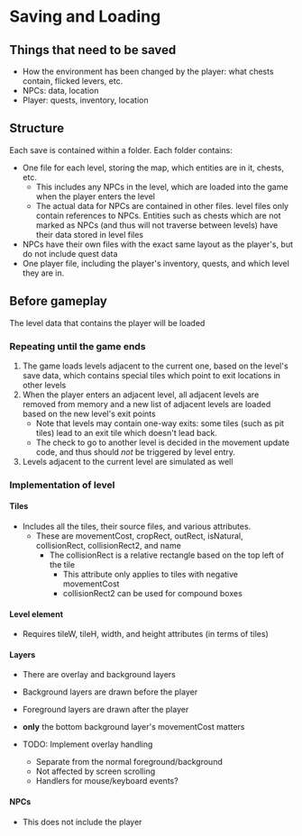# Saving and Loading

## Things that need to be saved

* How the environment has been changed by the player: what chests contain, flicked levers, etc.
* NPCs: data, location
* Player: quests, inventory, location

## Structure

Each save is contained within a folder. Each folder contains:

* One file for each level, storing the map, which entities are in it, chests, etc.
  * This includes any NPCs in the level, which are loaded into the game when the player enters the level
  * The actual data for NPCs are contained in other files. level files only contain references to NPCs. Entities such as chests which are not marked as NPCs (and thus will not traverse between levels) have their data stored in level files
* NPCs have their own files with the exact same layout as the player's, but do not include quest data
* One player file, including the player's inventory, quests, and which level they are in.

## Before gameplay

The level data that contains the player will be loaded

### Repeating until the game ends

1. The game loads levels adjacent to the current one, based on the level's save data, which contains special tiles which point to exit locations in other levels
2. When the player enters an adjacent level, all adjacent levels are removed from memory and a new list of adjacent levels are loaded based on the new level's exit points
   * Note that levels may contain one-way exits: some tiles (such as pit tiles) lead to an exit tile which doesn't lead back.
   * The check to go to another level is decided in the movement update code, and thus should _not_ be triggered by level entry.
3. Levels adjacent to the current level are simulated as well

### Implementation of level

#### Tiles

* Includes all the tiles, their source files, and various attributes.
  * These are movementCost, cropRect, outRect, isNatural, collisionRect, collisionRect2, and name
    * The collisionRect is a relative rectangle based on the top left of the tile
      * This attribute only applies to tiles with negative movementCost
      * collisionRect2 can be used for compound boxes

#### Level element

* Requires tileW, tileH, width, and height attributes (in terms of tiles)

#### Layers

* There are overlay and background layers
* Background layers are drawn before the player
* Foreground layers are drawn after the player
* **only** the bottom background layer's movementCost matters

* TODO: Implement overlay handling
  * Separate from the normal foreground/background
  * Not affected by screen scrolling
  * Handlers for mouse/keyboard events?

#### NPCs

* This does not include the player
  